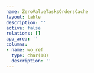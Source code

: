 ```yaml
---
name: ZeroValueTasksOrdersCache
layout: table
description: ''
active: false
relations: []
app_area: ''
columns:
- name: wo_ref
  type: char(10)
  description: ''
---
```


